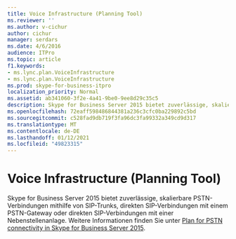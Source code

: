```yaml
---
title: Voice Infrastructure (Planning Tool)
ms.reviewer: ''
ms.author: v-cichur
author: cichur
manager: serdars
ms.date: 4/6/2016
audience: ITPro
ms.topic: article
f1.keywords:
- ms.lync.plan.VoiceInfrastructure
- ms.lync.plan.VoiceInfrastructure
ms.prod: skype-for-business-itpro
localization_priority: Normal
ms.assetid: ab341060-3f2e-4a41-9be0-9ee8d29c35c5
description: Skype for Business Server 2015 bietet zuverlässige, skalierbare PSTN-Verbindungen mithilfe von SIP-Trunks, direkten SIP-Verbindungen mit einem PSTN-Gateway oder direkten SIP-Verbindungen mit einer Nebenstellenanlage. Weitere Informationen finden Sie unter Plan for PSTN connectivity in Skype for Business Server 2015.
ms.openlocfilehash: 72eaff598486844381a236c3cfc0ba229892c5bd
ms.sourcegitcommit: c528fad9db719f3fa96dc3fa99332a349cd9d317
ms.translationtype: MT
ms.contentlocale: de-DE
ms.lasthandoff: 01/12/2021
ms.locfileid: "49823315"
---
```

# <a name="voice-infrastructure-planning-tool"></a>Voice Infrastructure (Planning Tool)
 
Skype for Business Server 2015 bietet zuverlässige, skalierbare PSTN-Verbindungen mithilfe von SIP-Trunks, direkten SIP-Verbindungen mit einem PSTN-Gateway oder direkten SIP-Verbindungen mit einer Nebenstellenanlage. Weitere Informationen finden Sie unter [Plan for PSTN connectivity in Skype for Business Server 2015](../../plan-your-deployment/enterprise-voice-solution/pstn-connectivity-0.md).
  

